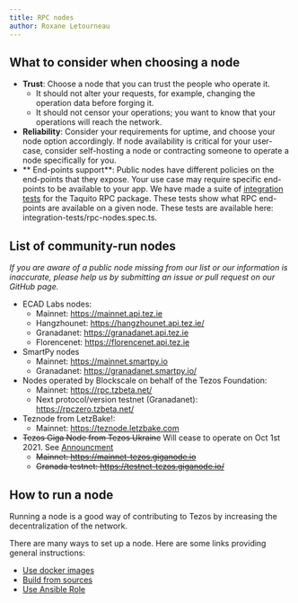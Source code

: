 ```yaml
---
title: RPC nodes
author: Roxane Letourneau
---
```


## What to consider when choosing a node

- **Trust**: Choose a node that you can trust the people who operate it.
    - It should not alter your requests, for example, changing the operation data before forging it.
    - It should not censor your operations; you want to know that your operations will reach the network.
- **Reliability**: Consider your requirements for uptime, and choose your node option accordingly. If node availability is critical for your user-case,  consider self-hosting a node or contracting someone to operate a node specifically for you.
- ** End-points support**: Public nodes have different policies on the end-points that they expose. Your use case may require specific end-points to be available to your app. We have made a suite of [integration tests](rpc_nodes_integration_test.md) for the Taquito RPC package. These tests show what RPC end-points are available on a given node. These tests are available here: integration-tests/rpc-nodes.spec.ts.

## List of community-run nodes

*If you are aware of a public node missing from our list or our information is inaccurate, please help us by submitting an issue or pull request on our GitHub page.*

- ECAD Labs nodes:
    - Mainnet: https://mainnet.api.tez.ie
    - Hangzhounet: https://hangzhounet.api.tez.ie/
    - Granadanet: https://granadanet.api.tez.ie
    - Florencenet: https://florencenet.api.tez.ie
- SmartPy nodes
    - Mainnet: https://mainnet.smartpy.io
    - Granadanet: https://granadanet.smartpy.io/
- Nodes operated by Blockscale on behalf of the Tezos Foundation: 
    - Mainnet: https://rpc.tzbeta.net/
    - Next protocol/version testnet (Granadanet): https://rpczero.tzbeta.net/
- Teznode from LetzBake!:
    - Mainnet: https://teznode.letzbake.com
- ~~Tezos Giga Node from Tezos Ukraine~~ Will cease to operate on Oct 1st 2021. See
  [Announcment](https://twitter.com/GigaNode/status/1435265400699342854)
    - ~~Mainnet: https://mainnet-tezos.giganode.io~~
    - ~~Granada testnet: https://testnet-tezos.giganode.io/~~

## How to run a node

Running a node is a good way of contributing to Tezos by increasing the decentralization of the network.

There are many ways to set up a node. Here are some links providing general instructions:

- [Use docker images](https://tezos.gitlab.io/introduction/howtoget.html#docker-images)
- [Build from sources](https://tezos.gitlab.io/introduction/howtoget.html#docker-images)
- [Use Ansible Role](https://github.com/ecadlabs/ansible-role-tezos-node/blob/master/README.md)

